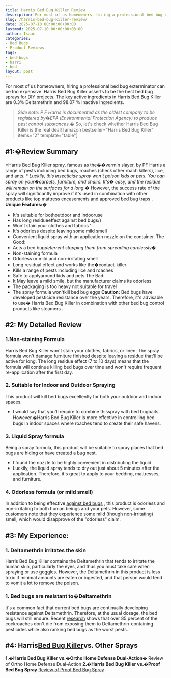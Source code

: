 ```yaml
---
title: Harris Bed Bug Killer Review
description: For most of us homeowners, hiring a professional bed bug exterminator can be too expensive. Harris Bed Bug Killer asserts to be the best bed bug sprays for...
slug: /harris-bed-bug-killer-review/
date: 2025-07-10 00:00:00+00:00
lastmod: 2025-07-10 00:00:00+03:00
author: Isaac
categories:
- Bed Bugs
- Product Reviews
tags:
- bed-bugs
- harri
- bed
layout: post
---
```

For most of us homeowners, hiring a professional bed bug exterminator can be too expensive. Harris Bed Bug Killer asserts to be the
best bed bug sprays
for DIY projects.
The key active ingredients in Harris Bed Bug Killer are 0.3% Deltamethrin and 98.07 % Inactive Ingredients.
> *Side note: P F Harris is documented as the oldest company to be registered by�EPA (Environmental Protection Agency) to produce pest control substances.�*
So, let's check whether Harris
Bed Bug Killer
is the real deal!
[amazon bestseller="Harris Bed Bug Killer" items="2" template="table"]
## #1:�Review Summary
*Harris Bed Bug Killer spray, famous as the��vermin slayer, by PF Harris a range of pests including bed bugs, roaches (check other roach killers), lice, and ants. *
*Luckily, this insecticide spray won't poison kids or pets. You can spray on your�carpets, furniture, and chairs. It's�*
*easy, and the residue will remain on the surfaces for a long.�*
However, the success rate of the spray will significantly improve if it's used in combination with other products like
top mattress encasements
and
approved bed bug traps
.
**Unique Features:�**
- It's suitable for bothoutdoor and indooruse
- Has long residueeffect against bed bugs/)
- Won't stain your clothes and fabrics '
- It's odorless despite leaving some mild smell
- Convenient liquid spray with an application nozzle on the container.
The Good:
- Acts a bed bug*deterrent stopping them from spreading carelessly�*
- Non-staining formula
- Odorless or mild and non-irritating smell
- Long residual effect and works like the�contact-killer
- Kills a range of pests including lice and roaches
- Safe to applyaround kids and pets
The Bad:
- It May leave a mild smile, but the manufacturer claims its odorless
- The packaging is too heavy not suitable for travel
- The spray formula won'tkill bed bug eggs
**Caution:**
Bed bugs have developed pesticide resistance over the years. Therefore, it's advisable to use� Harris Bed Bug Killer in combination with other bed bug control products like
steamers
.
## #2: My Detailed Review
### 1.Non-staining Formula
Harris Bed Bug Killer won't stain your clothes, fabrics, or linen. The spray formula won't damage furniture finished despite leaving a residue that'll be active for long.
The long residue effect (7 to 10 days) means that the formula will continue
killing bed bugs
over time and won't require frequent re-application after the first day.
### 2. Suitable for Indoor and Outdoor Spraying
This product will
kill bed bugs
excellently for both your outdoor and indoor spaces.
- I would say that you'll require to combine thisspray with bed bugbaits.
However,�Harris
Bed Bug Killer is more effective
in controlling bed bugs in indoor spaces where roaches tend to create their safe havens.
### 3. Liquid Spray formula
Being a spray formula, this product will be suitable to spray places that
bed bugs are hiding
or have created a bug nest.
- I found the nozzle to be highly convenient in distributing the liquid.
- Luckily, the liquid spray tends to dry out just about 5 minutes after the application.
Therefore, it's great to apply to your bedding, mattresses, and furniture.
### 4. Odorless formula (or mild smell)
In addition to being effective
[against bed bugs](https://pestpolicy.com/dead-bed-bugs/)
, this product is odorless and non-irritating to both human beings and your pets.
However, some customers note that they experience some mild (though non-irritating) smell, which would disapprove of the "odorless" claim.
## #3: My Experience:
### 1. Deltamethrin irritates the skin
Harris Bed Bug Killer contains the Deltamethrin that tends to irritate the human skin, particularly the eyes, and thus you must take care when spraying or use goggles.
However, the Deltamethrin in this product is less toxic if minimal amounts are eaten or ingested, and that person would tend to vomit a lot to remove the poison.
### 1. Bed bugs are resistant to�Deltamethrin
It's a common fact that current bed bugs are continually developing resistance against Deltamethrin. Therefore, at the usual dosage, the bed bugs will still endure.
Recent
[research](https://www.npmapestworld.org/default/assets/File/newsroom/magazine/2015/nov-dec_2015.pdf)
shows that over 85 percent of the cockroaches don't die from exposing them to Deltamethrin-containing pesticides while also ranking bed bugs as the worst pests.
## #4: Harris[Bed Bug Killer](https://pestpolicy.com/what-causes-bed-bugs/)vs. Other Sprays
**1.�Harris Bed Bug Killer vs.�Ortho Home Defense Dual-Action�**
Review of Ortho Home Defense Dual-Action
**2.�Harris Bed Bug Killer vs.�Proof Bed Bug Spray**
[Review of Proof Bed Bug Spray](https://pestpolicy.com/proof-bed-bug-spray-review/)